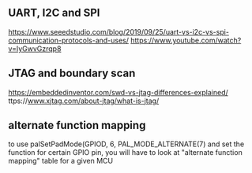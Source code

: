 ## UART, I2C and SPI
https://www.seeedstudio.com/blog/2019/09/25/uart-vs-i2c-vs-spi-communication-protocols-and-uses/
https://www.youtube.com/watch?v=IyGwvGzrqp8
## JTAG and boundary scan
https://embeddedinventor.com/swd-vs-jtag-differences-explained/
ttps://www.xjtag.com/about-jtag/what-is-jtag/

## alternate function mapping
to use palSetPadMode(GPIOD, 6, PAL_MODE_ALTERNATE(7) and set the function for certain GPIO pin, you will have to look at "alternate function mapping" table for a given MCU
